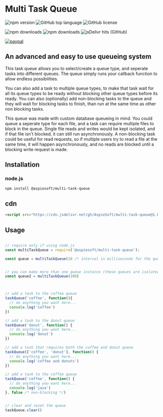 # Multi Task Queue

![npm version](https://img.shields.io/npm/v/@aspiesoft/multi-task-queue)
![GitHub top language](https://img.shields.io/github/languages/top/aspiesoft/multi-task-queue)
![GitHub license](https://img.shields.io/github/license/aspiesoft/multi-task-queue)

![npm downloads](https://img.shields.io/npm/dw/@aspiesoft/multi-task-queue)
![npm downloads](https://img.shields.io/npm/dm/@aspiesoft/multi-task-queue)
![jsDelivr hits (GitHub)](https://img.shields.io/jsdelivr/gh/hm/aspiesoft/multi-task-queue)

[![paypal](https://img.shields.io/badge/buy%20me%20a%20coffee-paypal-blue)](https://buymeacoffee.aspiesoft.com/)

## An advanced and easy to use queueing system

This task queue allows you to select/create a queue type, and seperate tasks into different queues. The queue simply runs your callback function to allow endless possibilities.

You can also add a task to multiple queue types, to make that task wait for all its queue types to be ready without blocking other queue types before its ready. You can also (optionally) add non-blocking tasks to the queue and they will wait for blocking tasks to finish, than run at the same time as other non blocking tasks.

This queue was made with custom database queueing in mind. You could queue a seperate type for each file, and a task can require multiple files to block in the queue. Single file reads and writes would be kept isolated, and if that file isn't blocked, it can still run asynchronously. A non-blocking task could be useful for read requests, so if multiple users try to read a file at the same time, it will happen asynchronously, and no reads are blocked until a blocking write request is made.

## Installation

### node.js

```shell script
npm install @aspiesoft/multi-task-queue
```

## cdn

```html
<script src="https://cdn.jsdelivr.net/gh/AspieSoft/multi-task-queue@1.0.1/index.min.js"></script>
```

## Usage

```JavaScript

// require only if using node.js
const multiTaskQueue = require('@aspiesoft/multi-task-queue');

const queue = multiTaskQueue(10 /* interval in milliseconds for the queue to run the next task */)


// you can make more than one queue instance (these queues are isolated)
const queue2 = multiTaskQueue(100)



// add a task to the coffee queue
taskQueue('coffee', function(){
  // do anything you want here...
  console.log('coffee')
})

// add a task to the donut queue
taskQueue('donut', function() {
  // do anything you want here...
  console.log('donut')
})

// add a task that requires both the coffee and donut queue
taskQueue(['coffee', 'donut'], function() {
  // do anything you want here...
  console.log('coffee and donuts')
})

// add a task to the coffee queue
taskQueue('coffee', function() {
  // do anything you want here...
  console.log('java')
}, false /* non-blocking */)


// clear and reset the queue
taskQueue.clear()

```
